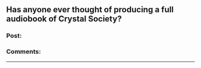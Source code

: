 ## Has anyone ever thought of producing a full audiobook of Crystal Society?

### Post:



### Comments:

---

